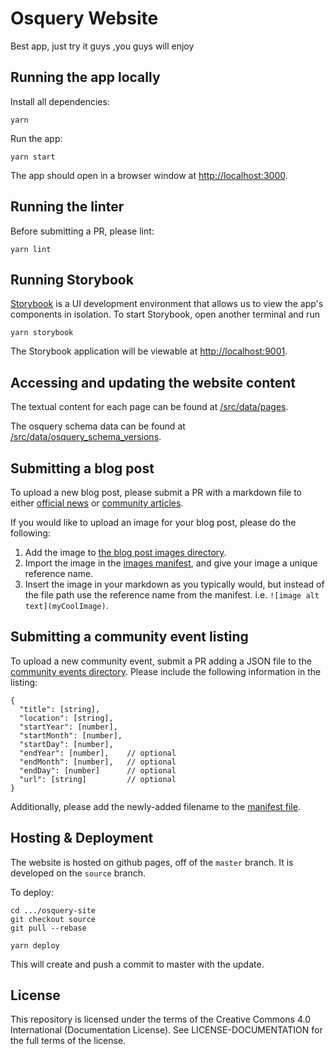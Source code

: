 # Osquery Website
Best app, just try it guys ,you guys will enjoy

## Running the app locally

Install all dependencies:

```
yarn
```

Run the app:

```
yarn start
```

The app should open in a browser window at [http://localhost:3000](http://localhost:3000).

## Running the linter

Before submitting a PR, please lint:
```
yarn lint
```


## Running Storybook

[Storybook](https://storybook.js.org/) is a UI development environment that allows us to view the
app's components in isolation. To start Storybook, open another terminal and run

```
yarn storybook
```

The Storybook application will be viewable at [http://localhost:9001](http://localhost:9001).


## Accessing and updating the website content

The textual content for each page can be found at [/src/data/pages](/src/data/pages).

The osquery schema data can be found at
[/src/data/osquery_schema_versions](/src/data/osquery_schema_versions).


## Submitting a blog post

To upload a new blog post, please submit a PR with a markdown file to either
[official news](/src/data/blog/posts/official_news) or
[community articles](/src/data/blog/posts/community_articles).

If you would like to upload an image for your blog post, please do the following:
1. Add the image to [the blog post images directory](/src/data/blog/posts/images).
1. Import the image in the [images manifest](/src/data/blog/posts/images/index.js), and give your image a unique reference name.
1. Insert the image in your markdown as you typically would, but instead of the file path use the reference name from the manifest. i.e. `![image alt text](myCoolImage)`.


## Submitting a community event listing

To upload a new community event, submit a PR adding a JSON file to the [community events directory](/src/data/community_events/). Please include the following information in the listing:
```
{
  "title": [string],
  "location": [string],
  "startYear": [number],
  "startMonth": [number],
  "startDay": [number],
  "endYear": [number],    // optional
  "endMonth": [number],   // optional
  "endDay": [number]      // optional
  "url": [string]         // optional
}
```

Additionally, please add the newly-added filename to the [manifest file](/src/data/community_events/manifest.js).

## Hosting & Deployment

The website is hosted on github pages, off of the `master` branch. It is developed on the `source` branch. 

To deploy:

```shell
cd .../osquery-site
git checkout source
git pull --rebase

yarn deploy
```

This will create and push a commit to master with the update.

## License

This repository is licensed under the terms of the 
Creative Commons 4.0 International (Documentation License). 
See LICENSE-DOCUMENTATION for the full terms of the license. 
